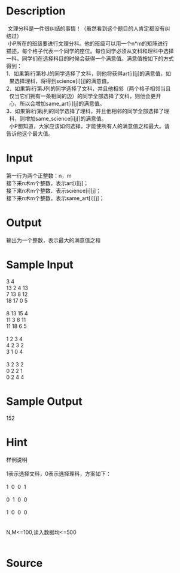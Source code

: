 
# Description

<div class="content"><div> 文理分科是一件很纠结的事情！（虽然看到这个题目的人肯定都没有纠</div>
<div>结过）</div>
<div> 小P所在的班级要进行文理分科。他的班级可以用一个n*m的矩阵进行</div>
<div>描述，每个格子代表一个同学的座位。每位同学必须从文科和理科中选择</div>
<div>一科。同学们在选择科目的时候会获得一个满意值。满意值按如下的方式</div>
<div>得到：</div>
<div>1．如果第i行第秒J的同学选择了文科，则他将获得art[i][j]的满意值，如</div>
<div>  果选择理科，将得到science[i][j]的满意值。</div>
<div>2．如果第i行第J列的同学选择了文科，并且他相邻（两个格子相邻当且</div>
<div>  仅当它们拥有一条相同的边）的同学全部选择了文科，则他会更开</div>
<div>  心，所以会增加same_art[i][j]的满意值。</div>
<div>3．如果第i行第j列的同学选择了理科，并且他相邻的同学全部选择了理</div>
<div>  科，则增加same_science[i]j[]的满意值。</div>
<div>  小P想知道，大家应该如何选择，才能使所有人的满意值之和最大。请</div>
<div>告诉他这个最大值。</div>
<div></div>
<p></p></div>

# Input

<div class="content"><div>
<div></div>
<div>第一行为两个正整数：n，m</div>
<div>接下来n术m个整数，表示art[i][j]；</div>
<div>接下来n术m个整数．表示science[i][j]；</div>
<div>接下来n术m个整数，表示same_art[i][j]；</div>
<div></div>
</div>
<p></p></div>

# Output

<div class="content"><div></div>
<div>输出为一个整数，表示最大的满意值之和</div>
<div></div>
<p></p></div>

# Sample Input

<div class="content"><span class="sampledata">3 4<br/>
13 2 4 13<br/>
7 13 8 12<br/>
18 17 0 5<br/>
<br/>
8 13 15 4<br/>
11 3 8 11<br/>
11 18 6 5<br/>
<br/>
1  2 3 4 <br/>
4  2 3 2<br/>
3  1 0 4<br/>
<br/>
3  2 3 2<br/>
0  2 2 1<br/>
0  2 4 4 </span></div>

# Sample Output

<div class="content"><span class="sampledata">152</span></div>

# Hint

<div class="content"><p></p><div>样例说明</div><br/>
<div>1表示选择文科，0表示选择理科，方案如下：</div><br/>
<div>1  0  0  1</div><br/>
<div>0  1  0  0</div><br/>
<div>1  0  0  0</div><br/>
<div></div><br/>
<div>N,M&lt;=100,读入数据均&lt;=500</div><br/>
<p></p><p></p></div>

# Source

<div class="content"><p><a href="problemset.php?search="></a></p></div>

